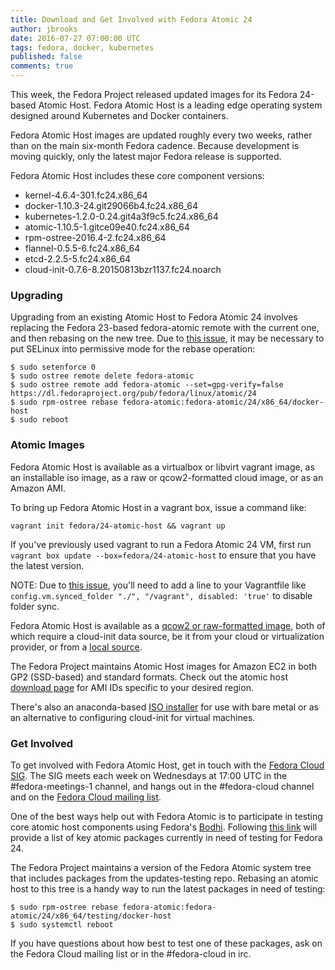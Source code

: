 ```yaml
---
title: Download and Get Involved with Fedora Atomic 24
author: jbrooks
date: 2016-07-27 07:00:00 UTC
tags: fedora, docker, kubernetes
published: false
comments: true
---
```


This week, the Fedora Project released updated images for its Fedora 24-based Atomic Host. Fedora Atomic Host is a leading edge operating system designed around Kubernetes and Docker containers.

Fedora Atomic Host images are updated roughly every two weeks, rather than on the main six-month Fedora cadence. Because development is moving quickly, only the latest major Fedora release is supported.

Fedora Atomic Host includes these core component versions:

* kernel-4.6.4-301.fc24.x86_64
* docker-1.10.3-24.git29066b4.fc24.x86_64
* kubernetes-1.2.0-0.24.git4a3f9c5.fc24.x86_64
* atomic-1.10.5-1.gitce09e40.fc24.x86_64
* rpm-ostree-2016.4-2.fc24.x86_64
* flannel-0.5.5-6.fc24.x86_64
* etcd-2.2.5-5.fc24.x86_64
* cloud-init-0.7.6-8.20150813bzr1137.fc24.noarch

### Upgrading 

Upgrading from an existing Atomic Host to Fedora Atomic 24 involves replacing the Fedora 23-based fedora-atomic remote with the current one, and then rebasing on the new tree. Due to [this issue](https://bugzilla.redhat.com/show_bug.cgi?id=1309075), it may be necessary to put SELinux into permissive mode for the rebase operation:
 
```
$ sudo setenforce 0
$ sudo ostree remote delete fedora-atomic
$ sudo ostree remote add fedora-atomic --set=gpg-verify=false https://dl.fedoraproject.org/pub/fedora/linux/atomic/24
$ sudo rpm-ostree rebase fedora-atomic:fedora-atomic/24/x86_64/docker-host
$ sudo reboot
```

### Atomic Images 

Fedora Atomic Host is available as a virtualbox or libvirt vagrant image, as an installable iso image, as a raw or qcow2-formatted cloud image, or as an Amazon AMI.

To bring up Fedora Atomic Host in a vagrant box, issue a command like:

```
vagrant init fedora/24-atomic-host && vagrant up
```

If you've previously used vagrant to run a Fedora Atomic 24 VM, first run `vagrant box update --box=fedora/24-atomic-host` to ensure that you have the latest version.

NOTE: Due to [this issue](https://pagure.io/pungi-fedora/issue/26), you'll need to add a line to your Vagrantfile like `config.vm.synced_folder "./", "/vagrant", disabled: 'true'` to disable folder sync.

Fedora Atomic Host is available as a [qcow2 or raw-formatted image](https://getfedora.org/en/cloud/download/atomic.html), both of which require a cloud-init data source, be it from your cloud or virtualization provider, or from a [local source](http://www.projectatomic.io/blog/2014/10/getting-started-with-cloud-init/).

The Fedora Project maintains Atomic Host images for Amazon EC2 in both GP2 (SSD-based) and standard formats. Check out the atomic host [download page](https://getfedora.org/en/cloud/download/atomic.html) for AMI IDs specific to your desired region.

There's also an anaconda-based [ISO installer](https://getfedora.org/en/cloud/download/atomic.html) for use with bare metal or as an alternative to configuring cloud-init for virtual machines.

### Get Involved

To get involved with Fedora Atomic Host, get in touch with the [Fedora Cloud SIG](https://fedoraproject.org/wiki/Cloud_SIG). The SIG meets each week on Wednesdays at 17:00 UTC in the #fedora-meetings-1 channel, and hangs out in the #fedora-cloud channel and on the [Fedora Cloud mailing list](http://lists.fedoraproject.org/pipermail/cloud/).

One of the best ways help out with Fedora Atomic is to participate in testing core atomic host components using Fedora's [Bodhi](https://fedoraproject.org/wiki/Bodhi). Following [this link](https://bodhi.fedoraproject.org/updates/?packages=kubernetes%20docker%20rpm-ostree%20atomic%20flannel%20etcd%20cloud-init&status=testing&release=F24) will provide a list of key atomic packages currently in need of testing for Fedora 24. 

The Fedora Project maintains a version of the Fedora Atomic system tree that includes packages from the updates-testing repo. Rebasing an atomic host to this tree is a handy way to run the latest packages in need of testing:

```
$ sudo rpm-ostree rebase fedora-atomic:fedora-atomic/24/x86_64/testing/docker-host
$ sudo systemctl reboot
```

If you have questions about how best to test one of these packages, ask on the Fedora Cloud mailing list or in the #fedora-cloud in irc.
